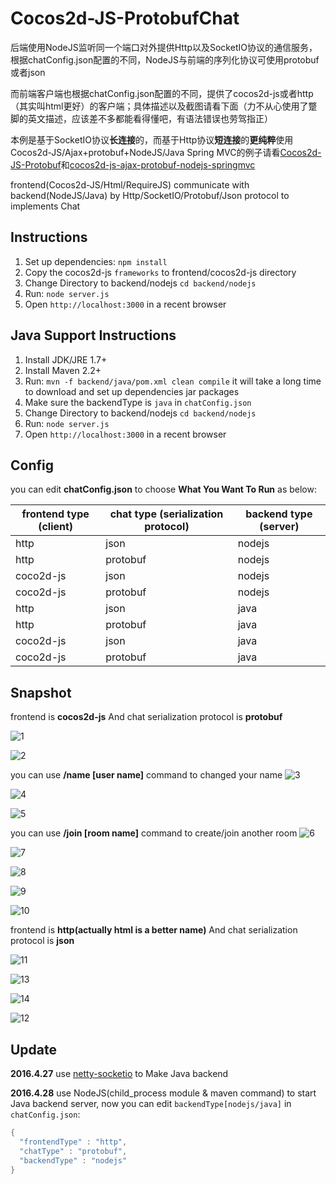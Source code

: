 # Cocos2d-JS-ProtobufChat
后端使用NodeJS监听同一个端口对外提供Http以及SocketIO协议的通信服务，根据chatConfig.json配置的不同，NodeJS与前端的序列化协议可使用protobuf或者json

而前端客户端也根据chatConfig.json配置的不同，提供了cocos2d-js或者http（其实叫html更好）的客户端；具体描述以及截图请看下面（力不从心使用了蹩脚的英文描述，应该差不多都能看得懂吧，有语法错误也劳驾指正）

本例是基于SocketIO协议**长连接**的，而基于Http协议**短连接**的**更纯粹**使用Cocos2d-JS/Ajax+protobuf+NodeJS/Java Spring MVC的例子请看[Cocos2d-JS-Protobuf](https://github.com/whg333/Cocos2d-JS-Protobuf)和[cocos2d-js-ajax-protobuf-nodejs-springmvc](https://github.com/whg333/cocos2d-js-ajax-protobuf-nodejs-springmvc)

frontend(Cocos2d-JS/Html/RequireJS) communicate with backend(NodeJS/Java) by Http/SocketIO/Protobuf/Json protocol to implements Chat

## Instructions
1. Set up dependencies: `npm install`
2. Copy the cocos2d-js `frameworks` to frontend/cocos2d-js directory
3. Change Directory to backend/nodejs `cd backend/nodejs`
4. Run: `node server.js`
5. Open `http://localhost:3000` in a recent browser

## Java Support Instructions
1. Install JDK/JRE 1.7+
2. Install Maven 2.2+
3. Run: `mvn -f backend/java/pom.xml clean compile` it will take a long time to download and set up dependencies jar packages
4. Make sure the backendType is `java` in `chatConfig.json`
5. Change Directory to backend/nodejs `cd backend/nodejs`
6. Run: `node server.js`
7. Open `http://localhost:3000` in a recent browser


## Config
you can edit **chatConfig.json** to choose **What You Want To Run** as below:

| frontend type (client) | chat type (serialization protocol) | backend type (server) |
| ---------------------- | ---------------------------------- | -------------------- |
| http | json | nodejs |
| http | protobuf | nodejs |
| coco2d-js | json | nodejs |
| coco2d-js | protobuf | nodejs |
| http | json | java |
| http | protobuf | java |
| coco2d-js | json | java |
| coco2d-js | protobuf | java |

## Snapshot
frontend is **cocos2d-js** And chat serialization protocol is **protobuf**

![1](images/1.png)

![2](images/2.png)

you can use **/name [user name]** command to changed your name
![3](images/3.png)

![4](images/4.png)

![5](images/5.png)

you can use **/join [room name]** command to create/join another room
![6](images/6.png)

![7](images/7.png)

![8](images/8.png)

![9](images/9.png)

![10](images/10.png)

frontend is **http(actually html is a better name)** And chat serialization protocol is **json**

![11](images/11.png)

![13](images/13.png)

![14](images/14.png)

![12](images/12.png)

## Update
**2016.4.27** use [netty-socketio](https://github.com/mrniko/netty-socketio) to Make Java backend

**2016.4.28** use NodeJS(child_process module & maven command) to start Java backend server, now you can edit `backendType[nodejs/java]` in `chatConfig.json`:
```java
{
  "frontendType" : "http",
  "chatType" : "protobuf",
  "backendType" : "nodejs"
}
```
